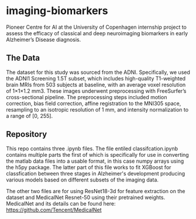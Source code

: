 # imaging-biomarkers
Pioneer Centre for AI at the University of Copenhagen internship project to assess the efficacy of classical and deep neuroimaging biomarkers in early Alzheimer’s Disease diagnosis. 

## The Data

The dataset for this study was sourced from the ADNI. Specifically, we used the ADNI1 Screening 1.5T subset, which includes high-quality T1-weighted brain MRIs from 503 subjects at baseline, with an average voxel resolution of 1×1×1.2 mm3. These images underwent preprocessing with FreeSurfer’s cross-sectional pipeline. The preprocessing steps included motion correction, bias field correction, affine registration to the MNI305 space, resampling to an isotropic resolution of 1 mm, and intensity normalization to a range of [0, 255].

## Repository 

This repo contains three .ipynb files. 
The file entiled classifcation.ipynb contains multiple parts the first of which is specifically for use in converting the matlab data files into a usable format, in this case numpy arrays using the h5py package. The latter part of this file works to fit XGBoost for classfication between three stages in Alzheimer's development producing various models based on different subsets of the imaging data. 

The other two files are for using ResNet18-3d for feature extraction on the dataset and MedicalNet Resnet-50 using their pretrained weights. MedicalNet and its details can be found here: https://github.com/Tencent/MedicalNet
